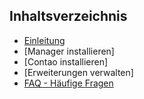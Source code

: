 ## Inhaltsverzeichnis

* [Einleitung](README.md)
* [Manager installieren]
* [Contao installieren]
* [Erweiterungen verwalten]
* [FAQ - Häufige Fragen](faq.md)
